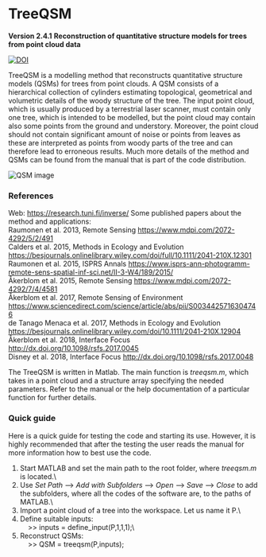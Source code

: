 # TreeQSM

**Version 2.4.1**
**Reconstruction of quantitative structure models for trees from point cloud data**

[![DOI](https://zenodo.org/badge/100592530.svg)](https://zenodo.org/badge/latestdoi/100592530)

TreeQSM is a modelling method that reconstructs quantitative structure models (QSMs) for trees from point clouds. A QSM consists of a hierarchical collection of cylinders estimating topological, geometrical and volumetric details of the woody structure of the tree. The input point cloud, which is usually produced by a terrestrial laser scanner, must contain only one tree, which is intended to be modelled, but the point cloud may contain also some points from the ground and understory. Moreover, the point cloud should not contain significant amount of noise or points from leaves as these are interpreted as points from woody parts of the tree and can therefore lead to erroneous results. Much more details of the method and QSMs can be found from the manual that is part of the code distribution.

![QSM image](https://github.com/InverseTampere/TreeQSM/blob/master/Manual/fig_point_cloud_qsm.png)

### References

Web: https://research.tuni.fi/inverse/
Some published papers about the method and applications:  
Raumonen et al. 2013, Remote Sensing https://www.mdpi.com/2072-4292/5/2/491  
Calders et al. 2015, Methods in Ecology and Evolution https://besjournals.onlinelibrary.wiley.com/doi/full/10.1111/2041-210X.12301  
Raumonen et al. 2015, ISPRS Annals https://www.isprs-ann-photogramm-remote-sens-spatial-inf-sci.net/II-3-W4/189/2015/  
Åkerblom et al. 2015, Remote Sensing https://www.mdpi.com/2072-4292/7/4/4581  
Åkerblom et al. 2017, Remote Sensing of Environment https://www.sciencedirect.com/science/article/abs/pii/S0034425716304746  
de Tanago Menaca et al. 2017, Methods in Ecology and Evolution https://besjournals.onlinelibrary.wiley.com/doi/10.1111/2041-210X.12904  
Åkerblom et al. 2018, Interface Focus http://dx.doi.org/10.1098/rsfs.2017.0045   
Disney et al. 2018, Interface Focus http://dx.doi.org/10.1098/rsfs.2017.0048   

The TreeQSM is written in Matlab.
The main function is _treeqsm.m_, which takes in a point cloud and a structure array specifying the needed parameters. Refer to the manual or the help documentation of a particular function for further details.

### Quick guide

Here is a quick guide for testing the code and starting its use. However, it is highly recommended that after the testing the user reads the manual for more information how to best use the code.  

1) Start MATLAB and set the main path to the root folder, where _treeqsm.m_ is located.\
2) Use _Set Path_ --> _Add with Subfolders_ --> _Open_ --> _Save_ --> _Close_ to add the subfolders, where all the codes of the software are, to the paths of MATLAB.\
3) Import a point cloud of a tree into the workspace. Let us name it P.\
4) Define suitable inputs:\
  &nbsp; &nbsp; >> inputs = define_input(P,1,1,1);\
5) Reconstruct QSMs:\
  &nbsp; &nbsp; >> QSM = treeqsm(P,inputs);  
